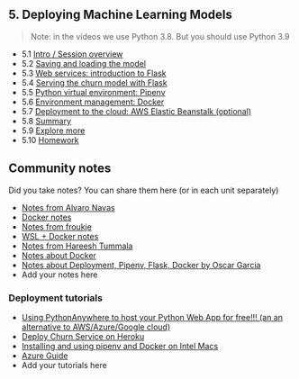 ## 5. Deploying Machine Learning Models

> Note: in the videos we use Python 3.8. But you
> should use Python 3.9

- 5.1 [Intro / Session overview](01-intro.md)
- 5.2 [Saving and loading the model](02-pickle.md)
- 5.3 [Web services: introduction to Flask](03-flask-intro.md)
- 5.4 [Serving the churn model with Flask](04-flask-deployment.md)
- 5.5 [Python virtual environment: Pipenv](05-pipenv.md)
- 5.6 [Environment management: Docker](06-docker.md)
- 5.7 [Deployment to the cloud: AWS Elastic Beanstalk (optional)](07-aws-eb.md)
- 5.8 [Summary](08-summary.md)
- 5.9 [Explore more](09-explore-more.md)
- 5.10 [Homework](homework.md)


## Community notes

Did you take notes? You can share them here (or in each unit separately)

* [Notes from Alvaro Navas](https://github.com/ziritrion/ml-zoomcamp/blob/main/notes/05a_deployment.md)
* [Docker notes](https://github.com/ayoub-berdeddouch/mlbookcamp-homeworks/blob/main/Deployment/README.md)
* [Notes from froukje](https://github.com/froukje/ml-zoomcamp/blob/main/week5/lecture/Lecture_5_deploying_ml_models.ipynb)
* [WSL + Docker notes](https://github.com/MemoonaTahira/MLZoomcamp2022/blob/main/Notes/Week_5-flask_and_docker_for_deployment/readme.md)
* [Notes from Hareesh Tummala](https://github.com/tummala-hareesh/ml_zoomcamp_ht/blob/main/notes/week-5-notes.md)
* [Notes about Docker](https://github.com/shayansm2/eng-notebook/tree/main/docker)
* [Notes about Deployment, Pipenv, Flask, Docker by Oscar Garcia](https://github.com/ozkary/machine-learning-engineering/tree/main/05-deployment)
* Add your notes here

### Deployment tutorials

* [Using PythonAnywhere to host your Python Web App for free!!! (an an alternative to AWS/Azure/Google cloud)](https://github.com/nindate/ml-zoomcamp-exercises/blob/main/how-to-use-pythonanywhere.md)
* [Deploy Churn Service on Heroku](https://github.com/razekmaiden/churn_service_heroku.git)
* [Installing and using pipenv and Docker on Intel Macs](https://github.com/ziritrion/ml-zoomcamp/blob/main/notes/05b_virtenvs.md)
* [Azure Guide](https://github.com/yusyel/guides/tree/master/azure#1-creating-azure-account)
* Add your tutorials here

